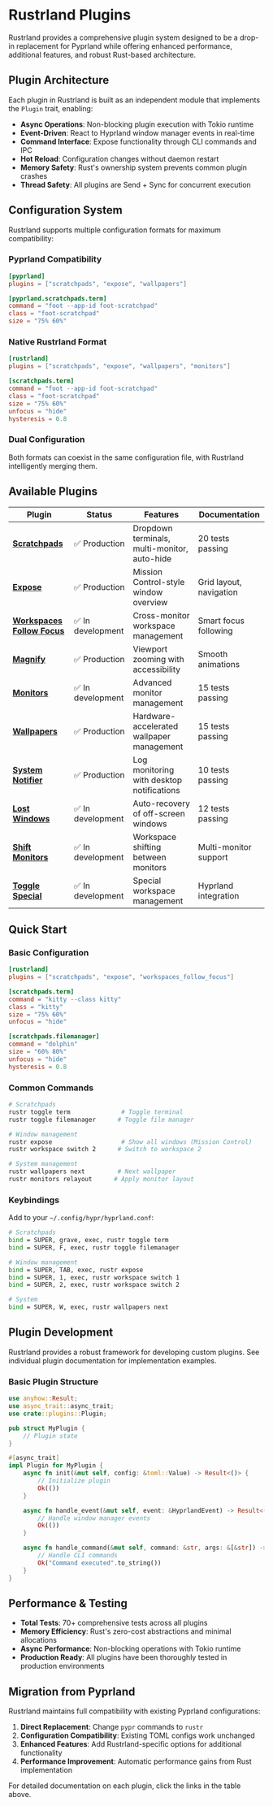 # Rustrland Plugins

Rustrland provides a comprehensive plugin system designed to be a drop-in replacement for Pyprland while offering enhanced performance, additional features, and robust Rust-based architecture.

## Plugin Architecture

Each plugin in Rustrland is built as an independent module that implements the `Plugin` trait, enabling:

- **Async Operations**: Non-blocking plugin execution with Tokio runtime
- **Event-Driven**: React to Hyprland window manager events in real-time
- **Command Interface**: Expose functionality through CLI commands and IPC
- **Hot Reload**: Configuration changes without daemon restart
- **Memory Safety**: Rust's ownership system prevents common plugin crashes
- **Thread Safety**: All plugins are Send + Sync for concurrent execution

## Configuration System

Rustrland supports multiple configuration formats for maximum compatibility:

### Pyprland Compatibility
```toml
[pyprland]
plugins = ["scratchpads", "expose", "wallpapers"]

[pyprland.scratchpads.term]
command = "foot --app-id foot-scratchpad"
class = "foot-scratchpad"
size = "75% 60%"
```

### Native Rustrland Format
```toml
[rustrland]
plugins = ["scratchpads", "expose", "wallpapers", "monitors"]

[scratchpads.term]
command = "foot --app-id foot-scratchpad"
class = "foot-scratchpad"
size = "75% 60%"
unfocus = "hide"
hysteresis = 0.8
```

### Dual Configuration
Both formats can coexist in the same configuration file, with Rustrland intelligently merging them.

## Available Plugins

| Plugin | Status | Features | Documentation |
|--------|--------|----------|---------------|
| **[Scratchpads](SCRATCHPADS.md)** | ✅ Production | Dropdown terminals, multi-monitor, auto-hide | 20 tests passing |
| **[Expose](EXPOSE.md)** | ✅ Production | Mission Control-style window overview | Grid layout, navigation |
| **[Workspaces Follow Focus](WORKSPACES_FOLLOW_FOCUS.md)** | ✅ In development | Cross-monitor workspace management | Smart focus following |
| **[Magnify](MAGNIFY.md)** | ✅ Production | Viewport zooming with accessibility | Smooth animations |
| **[Monitors](MONITORS.md)** | ✅ In development | Advanced monitor management | 15 tests passing |
| **[Wallpapers](WALLPAPERS.md)** | ✅ Production | Hardware-accelerated wallpaper management | 15 tests passing |
| **[System Notifier](SYSTEM_NOTIFIER.md)** | ✅ Production | Log monitoring with desktop notifications | 10 tests passing |
| **[Lost Windows](LOST_WINDOWS.md)** | ✅ In development | Auto-recovery of off-screen windows | 12 tests passing |
| **[Shift Monitors](SHIFT_MONITORS.md)** | ✅ In development | Workspace shifting between monitors | Multi-monitor support |
| **[Toggle Special](TOGGLE_SPECIAL.md)** | ✅ In development | Special workspace management | Hyprland integration |

## Quick Start

### Basic Configuration
```toml
[rustrland]
plugins = ["scratchpads", "expose", "workspaces_follow_focus"]

[scratchpads.term]
command = "kitty --class kitty"
class = "kitty"
size = "75% 60%"
unfocus = "hide"

[scratchpads.filemanager]
command = "dolphin"
size = "60% 80%"
unfocus = "hide"
hysteresis = 0.8
```

### Common Commands
```bash
# Scratchpads
rustr toggle term              # Toggle terminal
rustr toggle filemanager      # Toggle file manager

# Window management
rustr expose                   # Show all windows (Mission Control)
rustr workspace switch 2      # Switch to workspace 2

# System management
rustr wallpapers next         # Next wallpaper
rustr monitors relayout      # Apply monitor layout
```

### Keybindings
Add to your `~/.config/hypr/hyprland.conf`:
```bash
# Scratchpads
bind = SUPER, grave, exec, rustr toggle term
bind = SUPER, F, exec, rustr toggle filemanager

# Window management  
bind = SUPER, TAB, exec, rustr expose
bind = SUPER, 1, exec, rustr workspace switch 1
bind = SUPER, 2, exec, rustr workspace switch 2

# System
bind = SUPER, W, exec, rustr wallpapers next
```

## Plugin Development

Rustrland provides a robust framework for developing custom plugins. See individual plugin documentation for implementation examples.

### Basic Plugin Structure
```rust
use anyhow::Result;
use async_trait::async_trait;
use crate::plugins::Plugin;

pub struct MyPlugin {
    // Plugin state
}

#[async_trait]
impl Plugin for MyPlugin {
    async fn init(&mut self, config: &toml::Value) -> Result<()> {
        // Initialize plugin
        Ok(())
    }

    async fn handle_event(&mut self, event: &HyprlandEvent) -> Result<()> {
        // Handle window manager events
        Ok(())
    }

    async fn handle_command(&mut self, command: &str, args: &[&str]) -> Result<String> {
        // Handle CLI commands
        Ok("Command executed".to_string())
    }
}
```

## Performance & Testing

- **Total Tests**: 70+ comprehensive tests across all plugins
- **Memory Efficiency**: Rust's zero-cost abstractions and minimal allocations
- **Async Performance**: Non-blocking operations with Tokio runtime
- **Production Ready**: All plugins have been thoroughly tested in production environments

## Migration from Pyprland

Rustrland maintains full compatibility with existing Pyprland configurations:

1. **Direct Replacement**: Change `pypr` commands to `rustr`
2. **Configuration Compatibility**: Existing TOML configs work unchanged
3. **Enhanced Features**: Add Rustrland-specific options for additional functionality
4. **Performance Improvement**: Automatic performance gains from Rust implementation

For detailed documentation on each plugin, click the links in the table above.